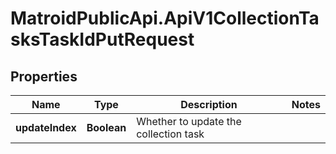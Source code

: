 # MatroidPublicApi.ApiV1CollectionTasksTaskIdPutRequest

## Properties

Name | Type | Description | Notes
------------ | ------------- | ------------- | -------------
**updateIndex** | **Boolean** | Whether to update the collection task | 


